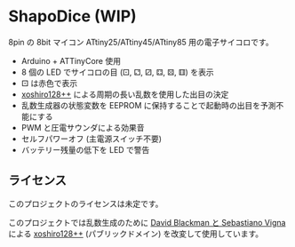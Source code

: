 # ShapoDice (WIP)

8pin の 8bit マイコン ATtiny25/ATtiny45/ATtiny85 用の電子サイコロです。

- Arduino + ATTinyCore 使用
- 8 個の LED でサイコロの目 (&#x2680;, &#x2681;, &#x2682;, &#x2683;, &#x2684;, &#x2685;) を表示
- &#x2680; は赤色で表示
- [xoshiro128++](https://prng.di.unimi.it/xoshiro128plusplus.c) による周期の長い乱数を使用した出目の決定
- 乱数生成器の状態変数を EEPROM に保持することで起動時の出目を予測不能にする
- PWM と圧電サウンダによる効果音
- セルフパワーオフ (主電源スイッチ不要)
- バッテリー残量の低下を LED で警告

## ライセンス

このプロジェクトのライセンスは未定です。

このプロジェクトでは乱数生成のために [David Blackman と Sebastiano Vigna](https://prng.di.unimi.it/) による
[xoshiro128++](https://prng.di.unimi.it/xoshiro128plusplus.c) (パブリックドメイン) を改変して使用しています。
